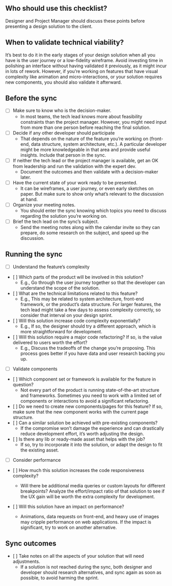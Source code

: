 ## Who should use this checklist?
Designer and Project Manager should discuss these points before presenting a design solution to the client.

## When to validate technical viability?
It’s best to do it in the early stages of your design solution when all you have is the user journey or a low-fidelity wireframe. Avoid investing time in polishing an interface without having validated it previously, as it might incur in lots of rework. However, if you’re working on features that have visual complexity like animation and micro-interactions, or your solution requires new components, you should also validate it afterward.

## Before the sync
* [ ] Make sure to know who is the decision-maker. 
    * In most teams, the tech lead knows more about feasibility constraints than the project manager. However, you might need input from more than one person before reaching the final solution.
* [ ] Decide if any other developer should participate
    * That depends on the nature of the feature you’re working on (front-end, data structure, system architecture, etc.). A particular developer might be more knowledgeable in that area and provide useful insights. Include that person in the sync. 
* [ ] If neither the tech lead or the project manager is available, get an OK from leadership and run the validation with the expert dev. 
    * Document the outcomes and then validate with a decision-maker later. 
* [ ] Have the current state of your work ready to be presented.
    * It can be wireframes, a user journey, or even early sketches on paper. But make sure to show only what’s relevant to the discussion at hand.
* [ ] Organize your meeting notes.
    * You should enter the sync knowing which topics you need to discuss regarding the solution you’re working on.
* [ ] Brief the tech lead on the sync’s subject.
    * Send the meeting notes along with the calendar invite so they can prepare, do some research on the subject, and speed up the discussion.

## Running the sync
* [ ] Understand the feature’s complexity
*    [ ] Which parts of the product will be involved in this solution?
      * E.g., Go through the user journey together so that the developer can understand the scope of the solution.
*    [ ] What are the technical limitations related to this feature?
      * E.g., This may be related to system architecture, front-end framework, or the product’s data structure. For larger features, the tech lead might take a few days to assess complexity correctly, so consider that interval on your design sprint.  
*    [ ] Will this solution increase code complexity exponentially?
      * E.g., If so, the designer should try a different approach, which is more straightforward for development.
*    [ ] Will this solution require a major code refactoring? If so, is the value delivered to users worth the effort?
      * E.g., Discuss the tradeoffs of the change you’re proposing. This process goes better if you have data and user research backing you up.

* [ ] Validate components
*    [ ] Which component set or framework is available for the feature in question?
      * Not every part of the product is running state-of-the-art structure and frameworks. Sometimes you need to work with a limited set of components or interactions to avoid a significant refactoring.
*    [ ] Do we need to create new components/pages for this feature? 
If so, make sure that the new component works with the current page structure.
*    [ ] Can a similar solution be achieved with pre-existing components?
      * If the compromise won’t damage the experience and can drastically reduce development effort, it’s worth adjusting the design. 
*    [ ] Is there any lib or ready-made asset that helps with the job?
      * If so, try to incorporate it into the solution, or adapt the design to fit the existing asset.

* [ ] Consider performance
*    [ ] How much this solution increases the code responsiveness complexity?
      * Will there be additional media queries or custom layouts for different breakpoints? Analyze the effort/impact ratio of that solution to see if the UX gain will be worth the extra complexity for development. 

*    [ ] Will this solution have an impact on performance?
      * Animations, data requests on front-end, and heavy use of images may cripple performance on web applications. If the impact is significant, try to work on another alternative. 

## Sync outcomes
*    [ ] Take notes on all the aspects of your solution that will need adjustments. 
      * If a solution is not reached during the sync, both designer and developer should research alternatives, and sync again as soon as possible, to avoid harming the sprint.
